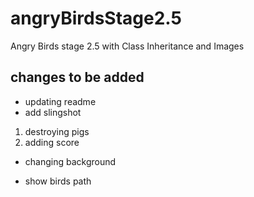 # angryBirdsStage2.5
Angry Birds stage 2.5 with Class Inheritance and Images
## changes to be added
* updating readme
* add slingshot
1. destroying pigs
2. adding score 
- changing background
+ show birds path